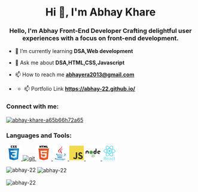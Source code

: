 <h1 align="center">Hi 👋, I'm Abhay Khare</h1>
<h3 align="center">Hello, I'm Abhay Front-End Developer Crafting delightful user experiences with a focus on front-end development.</h3>

- 🌱 I’m currently learning **DSA,Web development**

- 💬 Ask me about **DSA,HTML,CSS,Javascript**

- 📫 How to reach me **abhayera2013@gmail.com**
- - 📫 Portfolio Link **https://abhay-22.github.io/**

<h3 align="left">Connect with me:</h3>
<p align="left">
<a href="https://linkedin.com/in/abhay-khare-a65b66h72a65" target="blank"><img align="center" src="https://raw.githubusercontent.com/rahuldkjain/github-profile-readme-generator/master/src/images/icons/Social/linked-in-alt.svg" alt="abhay-khare-a65b66h72a65" height="30" width="40" /></a>
</p>

<h3 align="left">Languages and Tools:</h3>
<p align="left"> <a href="https://www.w3schools.com/css/" target="_blank" rel="noreferrer"> <img src="https://raw.githubusercontent.com/devicons/devicon/master/icons/css3/css3-original-wordmark.svg" alt="css3" width="40" height="40"/> </a> <a href="https://git-scm.com/" target="_blank" rel="noreferrer"> <img src="https://www.vectorlogo.zone/logos/git-scm/git-scm-icon.svg" alt="git" width="40" height="40"/> </a> <a href="https://www.w3.org/html/" target="_blank" rel="noreferrer"> <img src="https://raw.githubusercontent.com/devicons/devicon/master/icons/html5/html5-original-wordmark.svg" alt="html5" width="40" height="40"/> </a> <a href="https://www.java.com" target="_blank" rel="noreferrer"> <img src="https://raw.githubusercontent.com/devicons/devicon/master/icons/java/java-original.svg" alt="java" width="40" height="40"/> </a> <a href="https://developer.mozilla.org/en-US/docs/Web/JavaScript" target="_blank" rel="noreferrer"> <img src="https://raw.githubusercontent.com/devicons/devicon/master/icons/javascript/javascript-original.svg" alt="javascript" width="40" height="40"/> </a> <a href="https://nodejs.org" target="_blank" rel="noreferrer"> <img src="https://raw.githubusercontent.com/devicons/devicon/master/icons/nodejs/nodejs-original-wordmark.svg" alt="nodejs" width="40" height="40"/> </a> <a href="https://reactjs.org/" target="_blank" rel="noreferrer"> <img src="https://raw.githubusercontent.com/devicons/devicon/master/icons/react/react-original-wordmark.svg" alt="react" width="40" height="40"/> </a> </p>

<p><img align="left" src="https://github-readme-stats.vercel.app/api/top-langs?username=abhay-22&show_icons=true&locale=en&layout=compact" alt="abhay-22" /></p>

<p>&nbsp;<img align="center" src="https://github-readme-stats.vercel.app/api?username=abhay-22&show_icons=true&locale=en" alt="abhay-22" /></p>

<p><img align="center" src="https://github-readme-streak-stats.herokuapp.com/?user=abhay-22&" alt="abhay-22" /></p>
